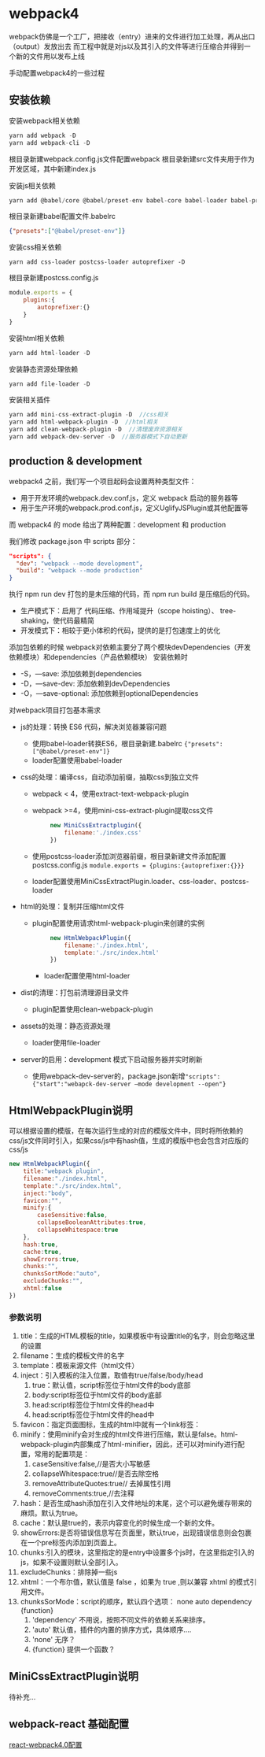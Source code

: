 # webpack4

webpack仿佛是一个工厂，把接收（entry）进来的文件进行加工处理，再从出口（output）发放出去
而工程中就是对js以及其引入的文件等进行压缩合并得到一个新的文件用以发布上线 

手动配置webpack4的一些过程

## 安装依赖

安装webpack相关依赖

```js
yarn add webpack -D
yarn add webpack-cli -D
```

根目录新建webpack.config.js文件配置webpack
根目录新建src文件夹用于作为开发区域，其中新建index.js

安装js相关依赖

```js
yarn add @babel/core @babel/preset-env babel-core babel-loader babel-preset-env -D 
```

根目录新建babel配置文件.babelrc

```json
{"presets":["@babel/preset-env"]}
```

安装css相关依赖

```
yarn add css-loader postcss-loader autoprefixer -D
```

根目录新建postcss.config.js

```js
module.exports = {
    plugins:{
        autoprefixer:{}
    }
}
```

安装html相关依赖

```js
yarn add html-loader -D
```

安装静态资源处理依赖

```js
yarn add file-loader -D
```

安装相关插件

```js
yarn add mini-css-extract-plugin -D  //css相关
yarn add html-webpack-plugin -D  //html相关
yarn add clean-webpack-plugin -D  //清理废弃资源相关
yarn add webpack-dev-server -D  //服务器模式下自动更新
```


## production & development

webpack4 之前，我们写一个项目起码会设置两种类型文件：

* 用于开发环境的webpack.dev.conf.js，定义 webpack 启动的服务器等
* 用于生产环境的webpack.prod.conf.js，定义UglifyJSPlugin或其他配置等

而 webpack4 的 mode 给出了两种配置：development 和 production

我们修改 package.json 中 scripts 部分：

```json
"scripts": {
  "dev": "webpack --mode development",
  "build": "webpack --mode production"
}
```

执行 npm run dev 打包的是未压缩的代码，而 npm run build 是压缩后的代码。

* 生产模式下：启用了 代码压缩、作用域提升（scope hoisting）、 tree-shaking，使代码最精简
* 开发模式下：相较于更小体积的代码，提供的是打包速度上的优化

添加包依赖的时候
webpack对依赖主要分了两个模块devDependencies（开发依赖模块）和dependencies（产品依赖模块）
安装依赖时

* -S，—save: 添加依赖到dependencies
* -D，—save-dev: 添加依赖到devDependencies
* -O，—save-optional: 添加依赖到optionalDependencies

对webpack项目打包基本需求

* js的处理：转换 ES6 代码，解决浏览器兼容问题

  * 使用babel-loader转换ES6，根目录新建.babelrc   `{"presets":["@babel/preset-env"]}`
  * loader配置使用babel-loader
* css的处理：编译css，自动添加前缀，抽取css到独立文件
  * webpack < 4，使用extract-text-webpack-plugin
  * webpack >=4，使用mini-css-extract-plugin提取css文件
  
    ```js
         new MiniCssExtractplugin({
             filename:'./index.css'
         })
    ```

  * 使用postcss-loader添加浏览器前缀，根目录新建文件添加配置postcss.config.js   `module.exports = {plugins:{autoprefixer:{}}}`
  * loader配置使用MiniCssExtractPlugin.loader、css-loader、postcss-loader
* html的处理：复制并压缩html文件
  
  * plugin配置使用请求html-webpack-plugin来创建的实例

    ```js
         new HtmlWebpackPlugin({
             filename:'./index.html',
             template:'./src/index.html'
         })
    ```

    * loader配置使用html-loader
* dist的清理：打包前清理源目录文件
  * plugin配置使用clean-webpack-plugin
* assets的处理：静态资源处理
  * loader使用file-loader
* server的启用：development 模式下启动服务器并实时刷新
  * 使用webpack-dev-server的，package.json新增`"scripts":{"start":"webapck-dev-server —mode development --open"}`

## HtmlWebpackPlugin说明

可以根据设置的模版，在每次运行生成的对应的模版文件中，同时将所依赖的css/js文件同时引入，如果css/js中有hash值，生成的模版中也会包含对应版的css/js

```js
new HtmlWebpackPlugin({
    title:"webpack plugin",
    filename:"./index.html",
    template:"./src/index.html",
    inject:"body",
    favicon:"",
    minify:{
        caseSensitive:false,
        collapseBooleanAttributes:true,
        collapseWhitespace:true
    },
    hash:true,
    cache:true,
    showErrors:true,
    chunks:"",
    chunksSortMode:"auto",
    excludeChunks:"",
    xhtml:false
})
```

### 参数说明

1. title：生成的HTML模板的title，如果模板中有设置title的名字，则会忽略这里的设置
2. filename：生成的模板文件的名字
3. template：模板来源文件（html文件）
4. inject：引入模板的注入位置，取值有true/false/body/head
    1. true：默认值，script标签位于html文件的body底部
    2. body:script标签位于html文件的body底部
    3. head:script标签位于html文件的head中
    4. head:script标签位于html文件的head中
5. favicon：指定页面图标，生成的html中就有一个link标签：<link rel='shortcut icon' href='example.ico'>
6. minify：使用minify会对生成的html文件进行压缩，默认是false。html-webpack-plugin内部集成了html-minifier，因此，还可以对minify进行配置，常用的配置项是：
    1. caseSensitive:false,//是否大小写敏感
    2. collapseWhitespace:true//是否去除空格
    3. removeAttributeQuotes:true// 去掉属性引用
    4. removeComments:true,//去注释
7. hash：是否生成hash添加在引入文件地址的末尾，这个可以避免缓存带来的麻烦。默认为true。
8. cache：默认是true的，表示内容变化的时候生成一个新的文件。
9. showErrors:是否将错误信息写在页面里，默认true，出现错误信息则会包裹在一个pre标签内添加到页面上。
10. chunks:引入的模块，这里指定的是entry中设置多个js时，在这里指定引入的js，如果不设置则默认全部引入。
11. excludeChunks：排除掉一些js
12. xhtml：一个布尔值，默认值是 false ，如果为 true ,则以兼容 xhtml 的模式引用文件。
13. chunksSorMode：script的顺序，默认四个选项： none auto dependency {function}
    1. 'dependency' 不用说，按照不同文件的依赖关系来排序。
    2. 'auto' 默认值，插件的内置的排序方式，具体顺序....
    3. 'none' 无序？
    4. {function} 提供一个函数？

## MiniCssExtractPlugin说明

待补充...

## webpack-react 基础配置

[react-webpack4.0配置](https://github.com/Singz72/webpack4/tree/master/React-webpack4.0)
